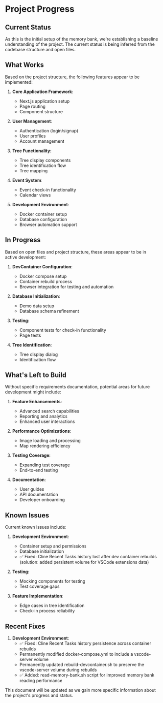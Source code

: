 # Project Progress

## Current Status

As this is the initial setup of the memory bank, we're establishing a baseline understanding of the project. The current status is being inferred from the codebase structure and open files.

## What Works

Based on the project structure, the following features appear to be implemented:

1. **Core Application Framework**:

   - Next.js application setup
   - Page routing
   - Component structure

2. **User Management**:

   - Authentication (login/signup)
   - User profiles
   - Account management

3. **Tree Functionality**:

   - Tree display components
   - Tree identification flow
   - Tree mapping

4. **Event System**:

   - Event check-in functionality
   - Calendar views

5. **Development Environment**:
   - Docker container setup
   - Database configuration
   - Browser automation support

## In Progress

Based on open files and project structure, these areas appear to be in active development:

1. **DevContainer Configuration**:

   - Docker compose setup
   - Container rebuild process
   - Browser integration for testing and automation

2. **Database Initialization**:

   - Demo data setup
   - Database schema refinement

3. **Testing**:

   - Component tests for check-in functionality
   - Page tests

4. **Tree Identification**:
   - Tree display dialog
   - Identification flow

## What's Left to Build

Without specific requirements documentation, potential areas for future development might include:

1. **Feature Enhancements**:

   - Advanced search capabilities
   - Reporting and analytics
   - Enhanced user interactions

2. **Performance Optimizations**:

   - Image loading and processing
   - Map rendering efficiency

3. **Testing Coverage**:

   - Expanding test coverage
   - End-to-end testing

4. **Documentation**:
   - User guides
   - API documentation
   - Developer onboarding

## Known Issues

Current known issues include:

1. **Development Environment**:

   - Container setup and permissions
   - Database initialization
   - ✅ Fixed: Cline Recent Tasks history lost after dev container rebuilds (solution: added persistent volume for VSCode extensions data)

2. **Testing**:

   - Mocking components for testing
   - Test coverage gaps

3. **Feature Implementation**:
   - Edge cases in tree identification
   - Check-in process reliability

## Recent Fixes

1. **Development Environment**:
   - ✅ Fixed: Cline Recent Tasks history persistence across container rebuilds
   - Permanently modified docker-compose.yml to include a vscode-server volume
   - Permanently updated rebuild-devcontainer.sh to preserve the vscode-server volume during rebuilds
   - ✅ Added: read-memory-bank.sh script for improved memory bank reading performance

This document will be updated as we gain more specific information about the project's progress and status.
